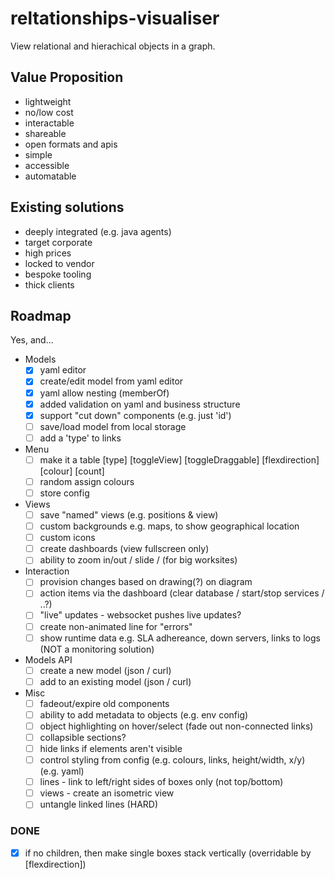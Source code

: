 # reltationships-visualiser

View relational and hierachical objects in a graph.

## Value Proposition

- lightweight
- no/low cost
- interactable
- shareable
- open formats and apis
- simple
- accessible
- automatable

## Existing solutions

- deeply integrated (e.g. java agents)
- target corporate
- high prices
- locked to vendor
- bespoke tooling
- thick clients

## Roadmap

Yes, and...

- Models
  - [x] yaml editor
  - [x] create/edit model from yaml editor
  - [x] yaml allow nesting (memberOf)
  - [x] added validation on yaml and business structure
  - [x] support "cut down" components (e.g. just 'id')
  - [ ] save/load model from local storage 
  - [ ] add a 'type' to links

- Menu
  - [ ] make it a table [type] [toggleView] [toggleDraggable] [flexdirection] [colour] [count]
  - [ ] random assign colours
  - [ ] store config
  
- Views
  - [ ] save "named" views (e.g. positions & view)
  - [ ] custom backgrounds e.g. maps, to show geographical location
  - [ ] custom icons
  - [ ] create dashboards (view fullscreen only)
  - [ ] ability to zoom in/out / slide / (for big worksites)
  
- Interaction
  - [ ] provision changes based on drawing(?) on diagram
  - [ ] action items via the dashboard (clear database / start/stop services / ..?)
  - [ ] "live" updates - websocket pushes live updates?
  - [ ] create non-animated line for "errors"
  - [ ] show runtime data e.g. SLA adhereance, down servers, links to logs (NOT a monitoring solution)
  
- Models API
  - [ ] create a new model (json / curl)
  - [ ] add to an existing model (json / curl)

- Misc
  - [ ] fadeout/expire old components
  - [ ] ability to add metadata to objects (e.g. env config)
  - [ ] object highlighting on hover/select (fade out non-connected links)
  - [ ] collapsible sections?
  - [ ] hide links if elements aren't visible
  - [ ] control styling from config (e.g. colours, links, height/width, x/y) (e.g. yaml)
  - [ ] lines - link to left/right sides of boxes only (not top/bottom)
  - [ ] views - create an isometric view
  - [ ] untangle linked lines (HARD)

### DONE

- [x] if no children, then make single boxes stack vertically (overridable by [flexdirection])